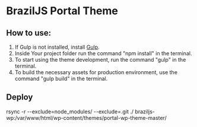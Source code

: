 #  BrazilJS Portal Theme

## How to use:

1. If Gulp is not installed, install [Gulp](http://gulpjs.com/).
2. Inside Your project folder run the command "npm install" in the terminal.
3. To start using the theme development, run the command "gulp" in the terminal.
4. To build the necessary assets for production environment, use the command "gulp build" in the terminal.

## Deploy
rsync -r --exclude=node_modules/ --exclude=.git ./ braziljs-wp:/var/www/html/wp-content/themes/portal-wp-theme-master/